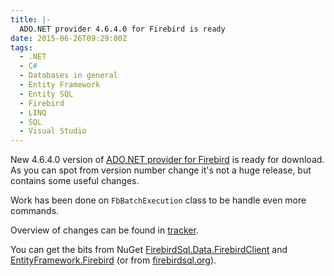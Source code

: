 ```yaml
---
title: |-
  ADO.NET provider 4.6.4.0 for Firebird is ready
date: 2015-06-26T09:29:00Z
tags:
  - .NET
  - C#
  - Databases in general
  - Entity Framework
  - Entity SQL
  - Firebird
  - LINQ
  - SQL
  - Visual Studio
---
```

New 4.6.4.0 version of [ADO.NET provider for Firebird][1] is ready for download. As you can spot from version number change it's not a huge release, but contains some useful changes.

<!-- excerpt -->

Work has been done on `FbBatchExecution` class to be handle even more commands.

Overview of changes can be found in [tracker][4].

You can get the bits from NuGet [FirebirdSql.Data.FirebirdClient][2] and [EntityFramework.Firebird][3] (or from [firebirdsql.org][1]).

[1]: http://www.firebirdsql.org/en/net-provider/
[2]: http://www.nuget.org/packages/FirebirdSql.Data.FirebirdClient/
[3]: http://www.nuget.org/packages/EntityFramework.Firebird/
[4]: http://tracker.firebirdsql.org/secure/ReleaseNote.jspa?version=10703&styleName=Text&projectId=10003&Create=Create